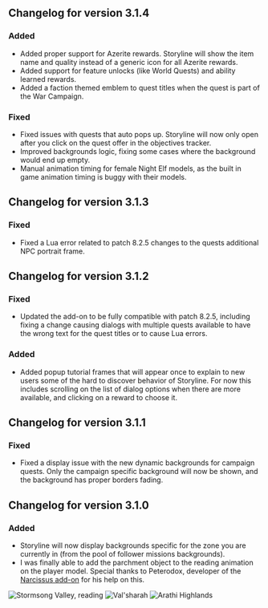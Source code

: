 ## Changelog for version 3.1.4

### Added

- Added proper support for Azerite rewards. Storyline will show the item name and quality instead of a generic icon for all Azerite rewards.
- Added support for feature unlocks (like World Quests) and ability learned rewards.
- Added a faction themed emblem to quest titles when the quest is part of the War Campaign.

### Fixed

- Fixed issues with quests that auto pops up. Storyline will now only open after you click on the quest offer in the objectives tracker.
- Improved backgrounds logic, fixing some cases where the background would end up empty.
- Manual animation timing for female Night Elf models, as the built in game animation timing is buggy with their models.

## Changelog for version 3.1.3

### Fixed

- Fixed a Lua error related to patch 8.2.5 changes to the quests additional NPC portrait frame.

## Changelog for version 3.1.2

### Fixed

- Updated the add-on to be fully compatible with patch 8.2.5, including fixing a change causing dialogs with multiple quests available to have the wrong text for the quest titles or to cause Lua errors.

### Added

- Added popup tutorial frames that will appear once to explain to new users some of the hard to discover behavior of Storyline. For now this includes scrolling on the list of dialog options when there are more available, and clicking on a reward to choose it.

## Changelog for version 3.1.1

### Fixed

- Fixed a display issue with the new dynamic backgrounds for campaign quests. Only the campaign specific background will now be shown, and the background has proper borders fading.

## Changelog for version 3.1.0

### Added

- Storyline will now display backgrounds specific for the zone you are currently in (from the pool of follower missions backgrounds).
- I was finally able to add the parchment object to the reading animation on the player model. Special thanks to Peterodox, developer of the [Narcissus add-on](https://www.curseforge.com/wow/addons/narcissus) for his help on this.


![Stormsong Valley, reading](https://www.dropbox.com/s/nkedovteikk17kw/WoWScrnShot_062919_202913.jpg?raw=1)
![Val'sharah](https://www.dropbox.com/s/6gi3fpcim8yiokb/WoWScrnShot_062919_202336.jpg?raw=1)
![Arathi Highlands](https://www.dropbox.com/s/op36z06v8ox4qwy/WoWScrnShot_062919_201556.jpg?raw=1)
